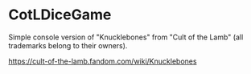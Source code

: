 # CotLDiceGame

Simple console version of "Knucklebones" from "Cult of the Lamb" (all trademarks belong to their owners).

https://cult-of-the-lamb.fandom.com/wiki/Knucklebones
